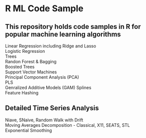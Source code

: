 # R ML Code Sample
## This repository holds code samples in R for popular machine learning algorithms

Linear Regression including Ridge and Lasso  
Logistic Regression   
Trees   
Randon Forest & Bagging  
Boosted Trees   
Support Vector Machines   
Principal Component Analysis (PCA)  
PLS  
Genralized Additive Models (GAM) 
Splines  
Feature Hashing  

## Detailed Time Series Analysis
Niave, SNaive, Random Walk with Drift  
Moving Averages
Decomposition - Classical, X11, SEATS, STL  
Exponential Smoothing  
